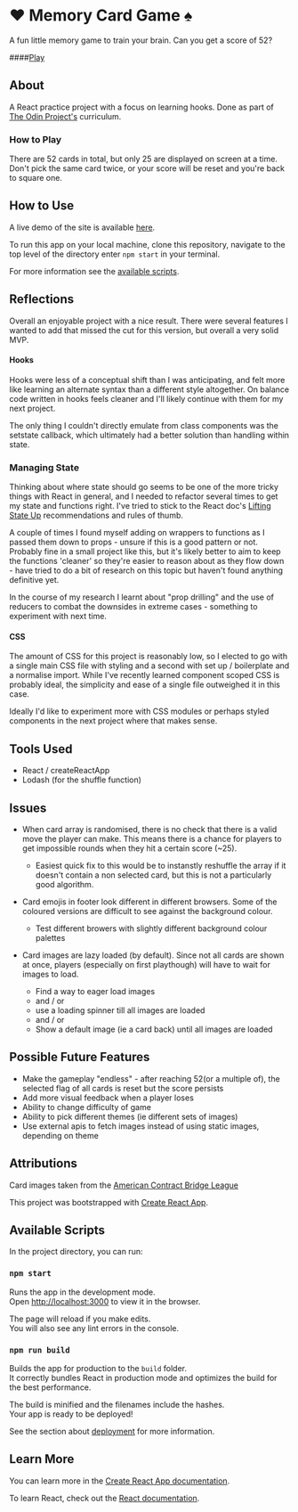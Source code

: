 # ♥️ Memory Card Game ♠️

A fun little memory game to train your brain. Can you get a score of 52?

####[Play](https://chargrilledchook.github.io/memory-card-game/)

## About

A React practice project with a focus on learning hooks. Done as part of [The Odin Project's](https://www.theodinproject.com/paths/full-stack-javascript/courses/javascript/lessons/memory-card) curriculum.

### How to Play

There are 52 cards in total, but only 25 are displayed on screen at a time.
Don't pick the same card twice, or your score will be reset and you're back to square one.

## How to Use

A live demo of the site is available [here](https://chargrilledchook.github.io/memory-card-game/).

To run this app on your local machine, clone this repository, navigate to the top level of the directory enter `npm start` in your terminal.

For more information see the [available scripts](#available-scripts).

## Reflections

Overall an enjoyable project with a nice result. There were several features I wanted to add that missed the cut for this version, but overall a very solid MVP.

#### Hooks

Hooks were less of a conceptual shift than I was anticipating, and felt more like learning an alternate syntax than a different style altogether. On balance code written in hooks feels cleaner and I'll likely continue with them for my next project.

The only thing I couldn't directly emulate from class components was the setstate callback, which ultimately had a better solution than handling within state.

### Managing State

Thinking about where state should go seems to be one of the more tricky things with React in general, and I needed to refactor several times to get my state and functions right. I've tried to stick to the React doc's [Lifting State Up](https://reactjs.org/docs/lifting-state-up.html) recommendations and rules of thumb.

A couple of times I found myself adding on wrappers to functions as I passed them down to props - unsure if this is a good pattern or not. Probably fine in a small project like this, but it's likely better to aim to keep the functions 'cleaner' so they're easier to reason about as they flow down - have tried to do a bit of research on this topic but haven't found anything definitive yet.

In the course of my research I learnt about "prop drilling" and the use of reducers to combat the downsides in extreme cases - something to experiment with next time.

#### CSS

The amount of CSS for this project is reasonably low, so I elected to go with a single main CSS file with styling and a second with set up / boilerplate and a normalise import. While I've recently learned component scoped CSS is probably ideal, the simplicity and ease of a single file outweighed it in this case.

Ideally I'd like to experiment more with CSS modules or perhaps styled components in the next project where that makes sense.

## Tools Used

- React / createReactApp
- Lodash (for the shuffle function)

## Issues

- When card array is randomised, there is no check that there is a valid move the player can make. This means there is a chance for players to get impossible rounds when they hit a certain score (~25).

  - Easiest quick fix to this would be to instanstly reshuffle the array if it doesn't contain a non selected card, but this is not a particularly good algorithm.

- Card emojis in footer look different in different browsers. Some of the coloured versions are difficult to see against the background colour.

  - Test different browers with slightly different background colour palettes

- Card images are lazy loaded (by default). Since not all cards are shown at once, players (especially on first playthough) will have to wait for images to load.

  - Find a way to eager load images
  - and / or
  - use a loading spinner till all images are loaded
  - and / or
  - Show a default image (ie a card back) until all images are loaded

## Possible Future Features

- Make the gameplay "endless" - after reaching 52(or a multiple of), the selected flag of all cards is reset but the score persists
- Add more visual feedback when a player loses
- Ability to change difficulty of game
- Ability to pick different themes (ie different sets of images)
- Use external apis to fetch images instead of using static images, depending on theme

## Attributions

Card images taken from the [American Contract Bridge League](http://acbl.mybigcommerce.com/52-playing-cards/)

This project was bootstrapped with [Create React App](https://github.com/facebook/create-react-app).

## Available Scripts

In the project directory, you can run:

### `npm start`

Runs the app in the development mode.\
Open [http://localhost:3000](http://localhost:3000) to view it in the browser.

The page will reload if you make edits.\
You will also see any lint errors in the console.

### `npm run build`

Builds the app for production to the `build` folder.\
It correctly bundles React in production mode and optimizes the build for the best performance.

The build is minified and the filenames include the hashes.\
Your app is ready to be deployed!

See the section about [deployment](https://facebook.github.io/create-react-app/docs/deployment) for more information.

## Learn More

You can learn more in the [Create React App documentation](https://facebook.github.io/create-react-app/docs/getting-started).

To learn React, check out the [React documentation](https://reactjs.org/).
